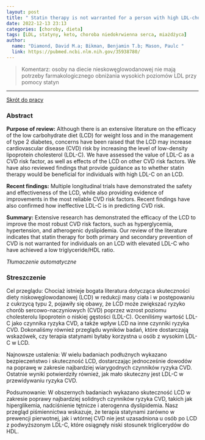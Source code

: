 ```yaml
---
layout: post
title: " Statin therapy is not warranted for a person with high LDL-cholesterol on a low-carbohydrate diet "
date: 2022-12-13 23:13
categories: [choroby, dieta]
tags: [LDL, statyny, keto, choroba niedokrwienna serca, miażdżyca]
author:
  name: "Diamond, David M.a; Bikman, Benjamin T.b; Mason, Paulc "
  link: https://pubmed.ncbi.nlm.nih.gov/35938780/
---
```


> Komentarz: osoby na diecie nieskowęglowodanowej nie mają potrzeby farmakologicznego obniżania wysokich poziomów LDL przy pomocy statyn
> 
<hr>

[Skrót do pracy](https://pubmed.ncbi.nlm.nih.gov/35938780/) 

### Abstract
**Purpose of review:** Although there is an extensive literature on the efficacy of the low carbohydrate diet (LCD) for weight loss and in the management of type 2 diabetes, concerns have been raised that the LCD may increase cardiovascular disease (CVD) risk by increasing the level of low-density lipoprotein cholesterol (LDL-C). We have assessed the value of LDL-C as a CVD risk factor, as well as effects of the LCD on other CVD risk factors. We have also reviewed findings that provide guidance as to whether statin therapy would be beneficial for individuals with high LDL-C on an LCD.

**Recent findings:** Multiple longitudinal trials have demonstrated the safety and effectiveness of the LCD, while also providing evidence of improvements in the most reliable CVD risk factors. Recent findings have also confirmed how ineffective LDL-C is in predicting CVD risk.

**Summary:** Extensive research has demonstrated the efficacy of the LCD to improve the most robust CVD risk factors, such as hyperglycemia, hypertension, and atherogenic dyslipidemia. Our review of the literature indicates that statin therapy for both primary and secondary prevention of CVD is not warranted for individuals on an LCD with elevated LDL-C who have achieved a low triglyceride/HDL ratio.

*Tłumaczenie automatyczne*

### Streszczenie
Cel przeglądu: Chociaż istnieje bogata literatura dotycząca skuteczności diety niskowęglowodanowej (LCD) w redukcji masy ciała i w postępowaniu z cukrzycą typu 2, pojawiły się obawy, że LCD może zwiększać ryzyko chorób sercowo-naczyniowych (CVD) poprzez wzrost poziomu cholesterolu lipoprotein o niskiej gęstości (LDL-C). Oceniliśmy wartość LDL-C jako czynnika ryzyka CVD, a także wpływ LCD na inne czynniki ryzyka CVD. Dokonaliśmy również przeglądu wyników badań, które dostarczają wskazówek, czy terapia statynami byłaby korzystna u osób z wysokim LDL-C w LCD.  
  
Najnowsze ustalenia: W wielu badaniach podłużnych wykazano bezpieczeństwo i skuteczność LCD, dostarczając jednocześnie dowodów na poprawę w zakresie najbardziej wiarygodnych czynników ryzyka CVD. Ostatnie wyniki potwierdziły również, jak mało skuteczny jest LDL-C w przewidywaniu ryzyka CVD.  
  
Podsumowanie: W obszernych badaniach wykazano skuteczność LCD w zakresie poprawy najbardziej solidnych czynników ryzyka CVD, takich jak hiperglikemia, nadciśnienie tętnicze i aterogenna dyslipidemia. Nasz przegląd piśmiennictwa wskazuje, że terapia statynami zarówno w prewencji pierwotnej, jak i wtórnej CVD nie jest uzasadniona u osób po LCD z podwyższonym LDL-C, które osiągnęły niski stosunek triglicerydów do HDL.